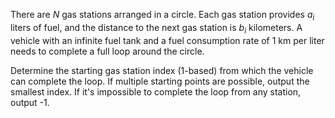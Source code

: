 There are $N$ gas stations arranged in a circle. Each gas station provides $a_i$ liters of fuel, and the distance to the next gas station is $b_i$ kilometers. A vehicle with an infinite fuel tank and a fuel consumption rate of 1 km per liter needs to complete a full loop around the circle.

Determine the starting gas station index (1-based) from which the vehicle can complete the loop. If multiple starting points are possible, output the smallest index. If it's impossible to complete the loop from any station, output -1.